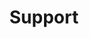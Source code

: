 ---
layout: default
title: Support
nav_order: 4
has_children: true
has_toc: true
description: General Support Topics
---